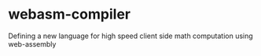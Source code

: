 # webasm-compiler
Defining a new language for high speed client side math computation using web-assembly
